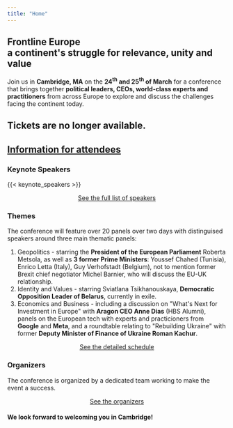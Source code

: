 ```yaml
---
title: "Home"
---
```


## <span class='frontline-europe'>Frontline Europe</span><br>a continent's struggle for relevance, unity and value

Join us in **Cambridge, MA** on the **24<sup>th</sup> and 25<sup>th</sup> of March** for a conference that brings together **political leaders, CEOs, world-class experts and practitioners** from across Europe to explore and discuss the challenges facing the continent today.

## Tickets are no longer available.

## <a href='/info' class="pure-button pure-button-primary">Information for attendees</a>

### Keynote Speakers

{{< keynote_speakers >}}

<center>
<a id='tickets-btn' class="pure-button pure-button-primary" href="/speakers">See the full list of speakers</a>
</center>

### Themes
The conference will feature over 20 panels over two days with distinguised speakers around three main thematic panels:

1. Geopolitics - starring the **President of the European Parliament** Roberta Metsola, as well as **3 former Prime Ministers**: Youssef Chahed (Tunisia), Enrico Letta (Italy), Guy Verhofstadt (Belgium), not to mention former Brexit chief negotiator Michel Barnier, who will discuss the EU-UK relationship.
2. Identity and Values - starring Sviatlana Tsikhanouskaya, **Democratic Opposition Leader of Belarus**, currently in exile.
3. Economics and Business - including a discussion on "What's Next for Investment in Europe" with **Aragon CEO Anne Dias** (HBS Alumni), panels on the European tech with experts and practicioners from **Google** and **Meta**, and a roundtable relating to "Rebuilding Ukraine" with former **Deputy Minister of Finance of Ukraine Roman Kachur**.

<center>
<a id='tickets-btn' class="pure-button pure-button-primary" href="/schedule">See the detailed schedule</a>
</center>

### Organizers
The conference is organized by a dedicated team working to make the event a success.

<center>
<a id='tickets-btn' class="pure-button pure-button-primary" href="/organizers">See the organizers</a>
</center>

#### We look forward to welcoming you in Cambridge!
